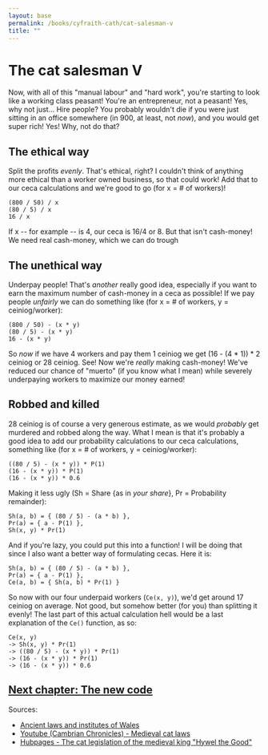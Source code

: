 ```yaml
---
layout: base
permalink: /books/cyfraith-cath/cat-salesman-v
title: ""
---
```


# The cat salesman V
Now, with all of this "manual labour" and "hard work", you're starting to
look like a working class peasant! You're an entrepreneur, not a peasant! Yes,
why not just... Hire people? You probably wouldn't die if you were just sitting
in an office somewhere (in 900, at least, not *now*), and you would get super
rich! Yes! Why, not do that?

## The ethical way
Split the profits *evenly*. That's ethical, right? I couldn't think of anything
more ethical than a worker owned business, so that could work! Add that to our
ceca calculations and we're good to go (for x = # of workers)!

```
(800 / 50) / x
(80 / 5) / x
16 / x
```

If x -- for example -- is 4, our ceca is 16/4 or 8. But that isn't cash-money!
We need real cash-money, which we can do trough

## The unethical way
Underpay people! That's *another* really good idea, especially if you want to
earn the maximum number of cash-money in a ceca as possible! If we pay people
*unfairly* we can do something like (for x = # of workers, y = ceiniog/worker):

```
(800 / 50) - (x * y)
(80 / 5) - (x * y)
16 - (x * y)
```

So *now* if we have 4 workers and pay them 1 ceiniog we get (16 - (4 * 1)) * 2 ceiniog
or 28 ceiniog. See! Now we're *really* making cash-money! We've reduced our chance
of "muerto" (if you know what I mean) while severely underpaying workers to maximize
our money earned!

## Robbed and killed
28 ceiniog is of course a very generous estimate, as we would *probably* get murdered
and robbed along the way. What I mean is that it's probably a good idea to add our
probability calculations to our ceca calculations, something like (for x = # of workers,
y = ceiniog/worker):

```
((80 / 5) - (x * y)) * P(1)
(16 - (x * y)) * P(1)
(16 - (x * y)) * 0.6
```

Making it less ugly (Sh = Share {as in *your share*}, Pr = Probability remainder):

```
Sh(a, b) = { (80 / 5) - (a * b) },
Pr(a) = { a - P(1) },
Sh(x, y) * Pr(1)
```

And if you're lazy, you could put this into a function! I will be doing that since
I also want a better way of formulating cecas. Here it is:

```
Sh(a, b) = { (80 / 5) - (a * b) },
Pr(a) = { a - P(1) },
Ce(a, b) = { Sh(a, b) * Pr(1) }
```

So now with our four underpaid workers (``Ce(x, y)``), we'd get around 17 ceiniog on average.
Not good, but somehow better (for you) than splitting it evenly! The last part of this
actual calculation hell would be a last explanation of the ``Ce()`` function, as so:

```
Ce(x, y)
-> Sh(x, y) * Pr(1)
-> ((80 / 5) - (x * y)) * Pr(1)
-> (16 - (x * y)) * Pr(1)
-> (16 - (x * y)) * 0.6
```

## [Next chapter: The new code](/books/cyfraith-cath/new-code)

Sources:
- [Ancient laws and
institutes of Wales](https://archive.org/details/bub_gb_4_qi_6p1ZucC/page/27/mode/2up)
- [Youtube (Cambrian Chronicles) -
Medieval cat laws](https://www.youtube.com/watch?v=jD3b1s-s9bk&themeRefresh=1)
- [Hubpages - The cat legislation of the medieval king
"Hywel the Good"](https://discover.hubpages.com/animals/the-cat-legislation-of-the-medieval-king-hywel-the-good)
